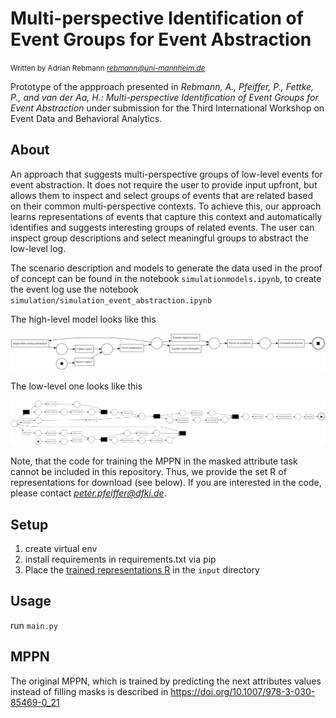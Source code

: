 # Multi-perspective Identification of Event Groups for Event Abstraction
<small>Written by Adrian Rebmann <i>rebmann@uni-mannheim.de</i></small>

Prototype of the appproach presented in 
<i>Rebmann, A., Pfeiffer, P., Fettke, P., and van der Aa, H.: Multi-perspective Identification of Event Groups
for Event Abstraction</i> under submission for the Third International Workshop on Event Data and Behavioral Analytics.

## About
An approach that suggests multi-perspective groups of low-level events for event abstraction. 
It does not require the user to provide input upfront, but allows them
to inspect and select groups of events that are related based on their common
multi-perspective contexts. To achieve this, our approach learns representations
of events that capture this context and automatically identifies and suggests interesting groups of related events. 
The user can inspect group descriptions and select meaningful groups to abstract the low-level log. 

The scenario description and models to generate the data used in the proof of concept can be found in the notebook 
<code>simulationmodels.ipynb</code>, to create the event log use the notebook <code>simulation/simulation_event_abstraction.ipynb</code>

The high-level model looks like this

![High-level Petri net from the paper](https://github.com/a-rebmann/exploratory-abstraction/blob/main/high-level.png?raw=true)

The low-level one looks like this

![Low-level Petri net used to simulate the event log used in the proof of concept](https://github.com/a-rebmann/exploratory-abstraction/blob/main/low-level.png?raw=true)


Note, that the code for training the MPPN in the masked attribute task cannot be included in this repository. 
Thus, we provide the set R of representations for download (see below).
If you are interested in the code, please contact <i>peter.pfeiffer@dfki.de</i>.

## Setup
1. create virtual env
2. install requirements in requirements.txt via pip
3. Place the <a href="https://www.dropbox.com/s/cltxwb2dik203mc/MPPNMultiTaskAbstractionSynthetic_v3_concept-name_org-role_org-resource_isComplete_isAccepted__time-timestamp_big_pd_cases_fv_fine.pkl?dl=0">trained representations R</a> in the <code>input</code> directory
## Usage
run <code>main.py</code>

## MPPN
The original MPPN, which is trained by predicting the next attributes values instead of filling masks is described in https://doi.org/10.1007/978-3-030-85469-0_21 
